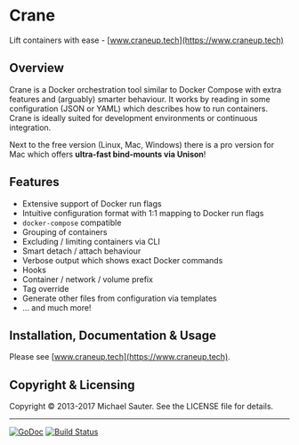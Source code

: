 # Crane
Lift containers with ease - [www.craneup.tech](https://www.craneup.tech)


## Overview
Crane is a Docker orchestration tool similar to Docker Compose with extra
features and (arguably) smarter behaviour. It works by reading in some
configuration (JSON or YAML) which describes how to run containers. Crane is
ideally suited for development environments or continuous integration.

Next to the free version (Linux, Mac, Windows) there is a pro version for Mac which offers **ultra-fast bind-mounts via Unison**!

## Features

* Extensive support of Docker run flags
* Intuitive configuration format with 1:1 mapping to Docker run flags
* `docker-compose` compatible
* Grouping of containers
* Excluding / limiting containers via CLI
* Smart detach / attach behaviour
* Verbose output which shows exact Docker commands
* Hooks
* Container / network / volume prefix
* Tag override
* Generate other files from configuration via templates
* ... and much more!

## Installation, Documentation & Usage

Please see [www.craneup.tech](https://www.craneup.tech).

## Copyright & Licensing
Copyright © 2013-2017 Michael Sauter. See the LICENSE file for details.

---

[![GoDoc](https://godoc.org/github.com/michaelsauter/crane?status.png)](https://godoc.org/github.com/michaelsauter/crane)
[![Build Status](https://travis-ci.org/michaelsauter/crane.svg?branch=master)](https://travis-ci.org/michaelsauter/crane)

